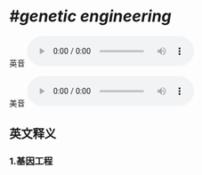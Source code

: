 # ***\#genetic engineering*** 
英音
<audio src="./media/genetic engineering1_AAC.aac" controls="controls"></audio>

美音
<audio src="./media/genetic engineering2_AAC.aac" controls="controls"></audio>



  

英文释义
---
### 1.**基因工程**  


